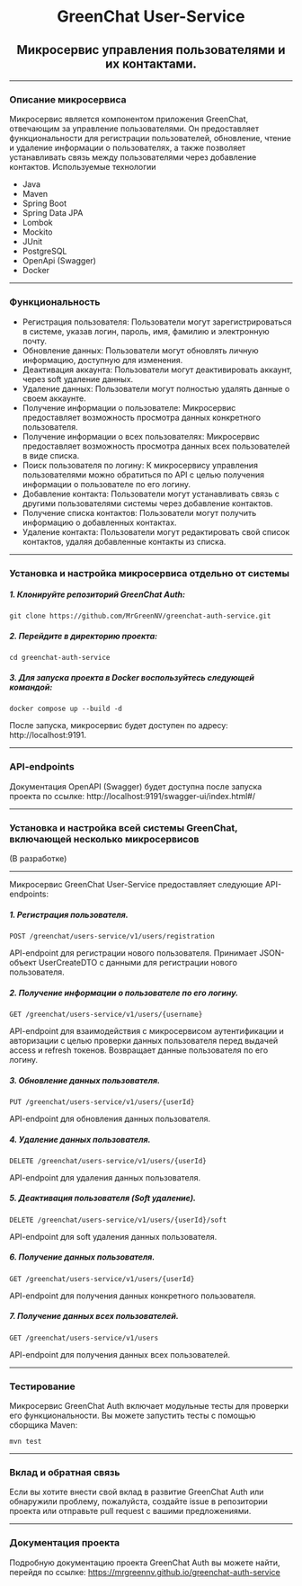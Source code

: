 <div style="text-align: center;">

# **GreenChat User-Service**
## **Микросервис управления пользователями и их контактами.**

</div>

____
### Описание микросервиса
Микросервис является компонентом приложения GreenChat, отвечающим за управление пользователями. Он предоставляет функциональности для регистрации пользователей,
обновление, чтение и удаление информации о пользователях, а также позволяет устанавливать связь 
между пользователями через добавление контактов.
Используемые технологии

* Java
* Maven
* Spring Boot
* Spring Data JPA
* Lombok
* Mockito
* JUnit
* PostgreSQL
* OpenApi (Swagger)
* Docker
____
### Функциональность

- Регистрация пользователя: Пользователи могут зарегистрироваться в системе, указав логин, пароль, имя, фамилию и электронную почту.
- Обновление данных: Пользователи могут обновлять личную информацию, доступную для изменения.
- Деактивация аккаунта: Пользователи могут деактивировать аккаунт, через soft удаление данных.
- Удаление данных: Пользователи могут полностью удалять данные о своем аккаунте.
- Получение информации о пользователе: Микросервис предоставляет возможность просмотра данных конкретного пользователя.
- Получение информации о всех пользователях: Микросервис предоставляет возможность просмотра данных всех пользователей в виде списка.
- Поиск пользователя по логину: К микросервису управления пользователями можно обратиться по API с целью получения информации о пользователе по его логину.
- Добавление контакта: Пользователи могут устанавливать связь с другими пользователями системы через добавление контактов.
- Получение списка контактов: Пользователи могут получить информацию о добавленных контактах.
- Удаление контакта: Пользователи могут редактировать свой список контактов, удаляя добавленные контакты из списка.

____
### Установка и настройка микросервиса отдельно от системы

##### 1. Клонируйте репозиторий GreenChat Auth:
```
git clone https://github.com/MrGreenNV/greenchat-auth-service.git
```
##### 2. Перейдите в директорию проекта:
```
cd greenchat-auth-service
```
##### 3. Для запуска проекта в Docker воспользуйтесь следующей командой:
```
docker compose up --build -d
```

После запуска, микросервис будет доступен по адресу: http://localhost:9191.
____
### API-endpoints
Документация OpenAPI (Swagger) будет доступна после запуска проекта по ссылке: http://localhost:9191/swagger-ui/index.html#/

____
### Установка и настройка всей системы GreenChat, включающей несколько микросервисов

(В разработке)

____
Микросервис GreenChat User-Service предоставляет следующие API-endpoints:
##### 1. Регистрация пользователя.
```
POST /greenchat/users-service/v1/users/registration
```
API-endpoint для регистрации нового пользователя. Принимает JSON-объект UserCreateDTO с данными для регистрации нового пользователя.

##### 2. Получение информации о пользователе по его логину.
```
GET /greenchat/users-service/v1/users/{username}
```
API-endpoint для взаимодействия с микросервисом аутентификации и авторизации с целью проверки данных пользователя перед выдачей access и refresh токенов.
Возвращает данные пользователя по его логину.

##### 3. Обновление данных пользователя.
```
PUT /greenchat/users-service/v1/users/{userId}
```
API-endpoint для обновления данных пользователя.

##### 4. Удаление данных пользователя.
```
DELETE /greenchat/users-service/v1/users/{userId}
```
API-endpoint для удаления данных пользователя.

##### 5. Деактивация пользователя (Soft удаление).
```
DELETE /greenchat/users-service/v1/users/{userId}/soft
```
API-endpoint для soft удаления данных пользователя.

##### 6. Получение данных пользователя.
```
GET /greenchat/users-service/v1/users/{userId}
```
API-endpoint для получения данных конкретного пользователя.

##### 7. Получение данных всех пользователей.
```
GET /greenchat/users-service/v1/users
```
API-endpoint для получения данных всех пользователей.
____
### Тестирование
Микросервис GreenChat Auth включает модульные тесты для проверки его функциональности. Вы можете запустить тесты с помощью сборщика Maven:
```
mvn test
```
____
### Вклад и обратная связь
Если вы хотите внести свой вклад в развитие GreenChat Auth или обнаружили проблему, пожалуйста, создайте issue в репозитории проекта или отправьте pull request с вашими предложениями.
____
### Документация проекта
Подробную документацию проекта GreenChat Auth вы можете найти, перейдя по ссылке:
https://mrgreennv.github.io/greenchat-auth-service

